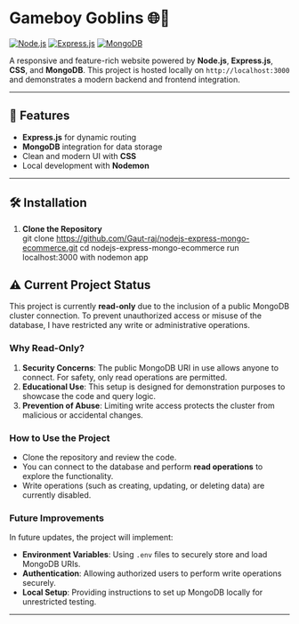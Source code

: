 # Gameboy Goblins 🌐👾  

[![Node.js](https://img.shields.io/badge/Node.js-16%2B-brightgreen)](https://nodejs.org/)
[![Express.js](https://img.shields.io/badge/Express.js-4.18-blue)](https://expressjs.com/)
[![MongoDB](https://img.shields.io/badge/MongoDB-%3E%3D4.4-green)](https://www.mongodb.com/)

A responsive and feature-rich website powered by **Node.js**, **Express.js**, **CSS**, and **MongoDB**. This project is hosted locally on `http://localhost:3000` and demonstrates a modern backend and frontend integration.

---

## 🚀 Features  

- **Express.js** for dynamic routing  
- **MongoDB** integration for data storage  
- Clean and modern UI with **CSS**  
- Local development with **Nodemon**  

---

## 🛠️ Installation  

1. **Clone the Repository**  
 git clone https://github.com/Gaut-raj/nodejs-express-mongo-ecommerce.git 
 cd nodejs-express-mongo-ecommerce
run localhost:3000 with nodemon app

## ⚠️ Current Project Status  

This project is currently **read-only** due to the inclusion of a public MongoDB cluster connection. To prevent unauthorized access or misuse of the database, I have restricted any write or administrative operations.  

### Why Read-Only?  
1. **Security Concerns**: The public MongoDB URI in use allows anyone to connect. For safety, only read operations are permitted.
2. **Educational Use**: This setup is designed for demonstration purposes to showcase the code and query logic.
3. **Prevention of Abuse**: Limiting write access protects the cluster from malicious or accidental changes.

### How to Use the Project
- Clone the repository and review the code.
- You can connect to the database and perform **read operations** to explore the functionality.
- Write operations (such as creating, updating, or deleting data) are currently disabled.

### Future Improvements
In future updates, the project will implement:
- **Environment Variables**: Using `.env` files to securely store and load MongoDB URIs.
- **Authentication**: Allowing authorized users to perform write operations securely.
- **Local Setup**: Providing instructions to set up MongoDB locally for unrestricted testing.

---


